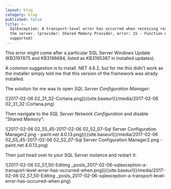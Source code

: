 ```yaml
---
layout: blog
category: blog
published: false
title: >-
  SqlException: A transport-level error has occurred when receiving results from
  the server. (provider: Shared Memory Provider, error: 15 - Function not
  supported)
---
```

This error might come after a particular SQL Server Windows Update (KB3197875 and KB3196684, listed as KB3195387 in installed updates).

A common suggestion is to install .NET 4.6.2, but for me this didn't work as the installer simply told me that this version of the framework was alrady installed.

The solution for me was to open *SQL Server Configuration Manager*:

![2017-02-06 02_31_32-Cortana.png]({{site.baseurl}}/media/2017-02-06 02_31_32-Cortana.png)

Then navigate to the *SQL Server Network Configuration* and disable "Shared Memory":

![2017-02-06 02_55_45-2017-02-06 02_52_07-Sql Server Configuration Manager2.png - paint.net 4.0.13.png]({{site.baseurl}}/media/2017-02-06 02_55_45-2017-02-06 02_52_07-Sql Server Configuration Manager2.png - paint.net 4.0.13.png)

Then just head over to your SQL Server instance and restart it:

![2017-02-06 02_57_50-Editing _posts_2017-02-06-sqlexception-a-transport-level-error-has-occurred-when.png]({{site.baseurl}}/media/2017-02-06 02_57_50-Editing _posts_2017-02-06-sqlexception-a-transport-level-error-has-occurred-when.png)